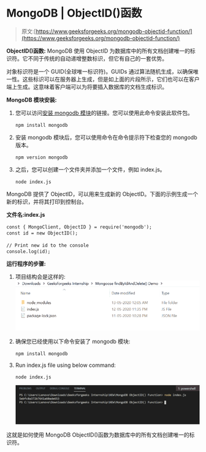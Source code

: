 # MongoDB | ObjectID()函数

> 原文:[https://www.geeksforgeeks.org/mongodb-objectid-function/](https://www.geeksforgeeks.org/mongodb-objectid-function/)

**ObjectID()函数:** MongoDB 使用 ObjectID 为数据库中的所有文档创建唯一的标识符。它不同于传统的自动递增整数标识，但它有自己的一套优势。

对象标识符是一个 GUID(全球唯一标识符)。GUIDs 通过算法随机生成，以确保唯一性。这些标识可以在服务器上生成，但是如上面的片段所示，它们也可以在客户端上生成。这意味着客户端可以为将要插入数据库的文档生成标识。

**MongoDB 模块安装:**

1.  您可以访问[安装 mongodb 模块](https://www.npmjs.com/package/mongodb)的链接。您可以使用此命令安装此软件包。

    ```
    npm install mongodb
    ```

2.  安装 mongodb 模块后，您可以使用命令在命令提示符下检查您的 mongodb 版本。

    ```
    npm version mongodb
    ```

3.  之后，您可以创建一个文件夹并添加一个文件，例如 index.js。

    ```
    node index.js
    ```

MongoDB 提供了 ObjectID，可以用来生成新的 ObjectID。下面的示例生成一个新的标识，并将其打印到控制台。

**文件名:index.js**

```
const { MongoClient, ObjectID } = require('mongodb');
const id = new ObjectID();

// Print new id to the console
console.log(id); 
```

**运行程序的步骤:**

1.  项目结构会是这样的:
    ![](img/c3e6ed9d4b102b059408dff75df4d1a5.png)
2.  确保您已经使用以下命令安装了 mongodb 模块:

    ```
    npm install mongodb
    ```

3.  Run index.js file using below command:

    ```
    node index.js
    ```

    ![](img/afdb55979d2eab7b26b6cac119b0cd54.png)

这就是如何使用 MongoDB ObjectID()函数为数据库中的所有文档创建唯一的标识符。